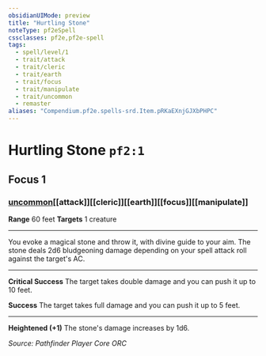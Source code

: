 ```yaml
---
obsidianUIMode: preview
title: "Hurtling Stone"
noteType: pf2eSpell
cssclasses: pf2e,pf2e-spell
tags:
  - spell/level/1
  - trait/attack
  - trait/cleric
  - trait/earth
  - trait/focus
  - trait/manipulate
  - trait/uncommon
  - remaster
aliases: "Compendium.pf2e.spells-srd.Item.pRKaEXnjGJXbPHPC" 
---
```

# Hurtling Stone  `pf2:1`  
## Focus 1
### [uncommon](uncommon "Uncommon Rarity Trait")[[attack]][[cleric]][[earth]][[focus]][[manipulate]]

**Range** 60 feet
**Targets** 1 creature
* * * 
You evoke a magical stone and throw it, with divine guide to your aim. The stone deals 2d6 bludgeoning damage depending on your spell attack roll against the target's AC.

* * *

**Critical Success** The target takes double damage and you can push it up to 10 feet.

**Success** The target takes full damage and you can push it up to 5 feet.

* * *

**Heightened (+1)** The stone's damage increases by 1d6.

*Source: Pathfinder Player Core*
*ORC*